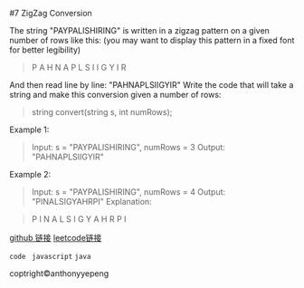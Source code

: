 #7 ZigZag Conversion

The string "PAYPALISHIRING" is written in a zigzag pattern on a given number of rows like this: (you may want to display this pattern in a fixed font for better legibility)
>P   A   H   N
A P L S I I G
Y   I   R

And then read line by line: "PAHNAPLSIIGYIR"
Write the code that will take a string and make this conversion given a number of rows:
>string convert(string s, int numRows);

Example 1:
>Input: s = "PAYPALISHIRING", numRows = 3
Output: "PAHNAPLSIIGYIR"

Example 2:
>Input: s = "PAYPALISHIRING", numRows = 4
Output: "PINALSIGYAHRPI"
Explanation:

>P     I    N
A   L S  I G
Y A   H R
P     I

<a href="https://github.com/anthonyyepeng/leetcode/twoSum">github 链接</a>
<a href = "https://leetcode.com/problems/longest-substring-without-repeating-characters/#/description"> leetcode链接</a>

`code `
`javascript`
`java`

coptright&copy;anthonyyepeng
